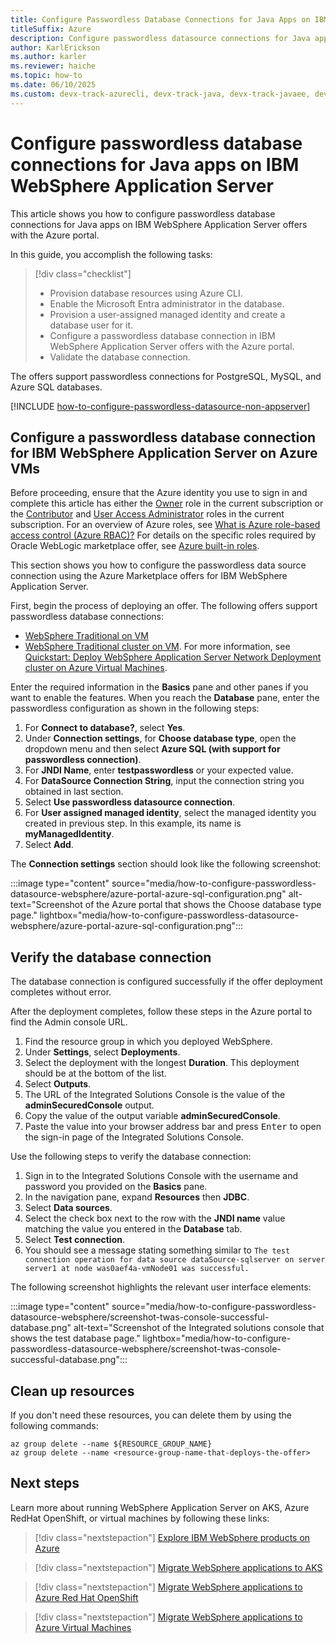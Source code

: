```yaml
---
title: Configure Passwordless Database Connections for Java Apps on IBM WebSphere Application Server
titleSuffix: Azure
description: Configure passwordless datasource connections for Java apps on IBM WebSphere Application Server.
author: KarlErickson
ms.author: karler
ms.reviewer: haiche
ms.topic: how-to
ms.date: 06/10/2025
ms.custom: devx-track-azurecli, devx-track-java, devx-track-javaee, devx-track-javaee-wls, devx-track-javaee-wls-aks, devx-track-javaee-wls-vm, has-azure-ad-ps-ref, passwordless-java
---
```


# Configure passwordless database connections for Java apps on IBM WebSphere Application Server

This article shows you how to configure passwordless database connections for Java apps on IBM WebSphere Application Server offers with the Azure portal.

In this guide, you accomplish the following tasks:

> [!div class="checklist"]
> - Provision database resources using Azure CLI.
> - Enable the Microsoft Entra administrator in the database.
> - Provision a user-assigned managed identity and create a database user for it.
> - Configure a passwordless database connection in IBM WebSphere Application Server offers with the Azure portal.
> - Validate the database connection.

The offers support passwordless connections for PostgreSQL, MySQL, and Azure SQL databases.

[!INCLUDE [how-to-configure-passwordless-datasource-non-appserver](includes/how-to-configure-passwordless-datasource-non-appserver.md)]

## Configure a passwordless database connection for IBM WebSphere Application Server on Azure VMs

Before proceeding, ensure that the Azure identity you use to sign in and complete this article has either the [Owner](/azure/role-based-access-control/built-in-roles#owner) role in the current subscription or the [Contributor](/azure/role-based-access-control/built-in-roles#contributor) and [User Access Administrator](/azure/role-based-access-control/built-in-roles#user-access-administrator) roles in the current subscription. For an overview of Azure roles, see [What is Azure role-based access control (Azure RBAC)?](/azure/role-based-access-control/overview) For details on the specific roles required by Oracle WebLogic marketplace offer, see [Azure built-in roles](/azure/role-based-access-control/built-in-roles).

This section shows you how to configure the passwordless data source connection using the Azure Marketplace offers for IBM WebSphere Application Server.

First, begin the process of deploying an offer. The following offers support passwordless database connections:

- [WebSphere Traditional on VM](https://aka.ms/twas-single-portal)
- [WebSphere Traditional cluster on VM](https://aka.ms/twas-cluster-portal). For more information, see [Quickstart: Deploy WebSphere Application Server Network Deployment cluster on Azure Virtual Machines](traditional-websphere-application-server-virtual-machines.md).

Enter the required information in the **Basics** pane and other panes if you want to enable the features. When you reach the **Database** pane, enter the passwordless configuration as shown in the following steps:

1. For **Connect to database?**, select **Yes**.
1. Under **Connection settings**, for **Choose database type**, open the dropdown menu and then select **Azure SQL (with support for passwordless connection)**.
1. For **JNDI Name**, enter **testpasswordless** or your expected value.
1. For **DataSource Connection String**, input the connection string you obtained in last section.
1. Select **Use passwordless datasource connection**.
1. For **User assigned managed identity**, select the managed identity you created in previous step. In this example, its name is **myManagedIdentity**.
1. Select **Add**.

The **Connection settings** section should look like the following screenshot:

:::image type="content" source="media/how-to-configure-passwordless-datasource-websphere/azure-portal-azure-sql-configuration.png" alt-text="Screenshot of the Azure portal that shows the Choose database type page." lightbox="media/how-to-configure-passwordless-datasource-websphere/azure-portal-azure-sql-configuration.png":::

## Verify the database connection

The database connection is configured successfully if the offer deployment completes without error.

After the deployment completes, follow these steps in the Azure portal to find the Admin console URL.

1. Find the resource group in which you deployed WebSphere.
1. Under **Settings**, select **Deployments**.
1. Select the deployment with the longest **Duration**. This deployment should be at the bottom of the list.
1. Select **Outputs**.
1. The URL of the Integrated Solutions Console is the value of the **adminSecuredConsole** output.
1. Copy the value of the output variable **adminSecuredConsole**.
1. Paste the value into your browser address bar and press <kbd>Enter</kbd> to open the sign-in page of the Integrated Solutions Console.

Use the following steps to verify the database connection:

1. Sign in to the Integrated Solutions Console with the username and password you provided on the **Basics** pane.
1. In the navigation pane, expand **Resources** then **JDBC**.
1. Select **Data sources**.
1. Select the check box next to the row with the **JNDI name** value matching the value you entered in the **Database** tab.
1. Select **Test connection**.
1. You should see a message stating something similar to `The test connection operation for data source dataSource-sqlserver on server server1 at node was0aef4a-vmNode01 was successful.`

The following screenshot highlights the relevant user interface elements:

:::image type="content" source="media/how-to-configure-passwordless-datasource-websphere/screenshot-twas-console-successful-database.png" alt-text="Screenshot of the Integrated solutions console that shows the test database page." lightbox="media/how-to-configure-passwordless-datasource-websphere/screenshot-twas-console-successful-database.png":::

## Clean up resources

If you don't need these resources, you can delete them by using the following commands:

```azurecli-interactive
az group delete --name ${RESOURCE_GROUP_NAME}
az group delete --name <resource-group-name-that-deploys-the-offer>
```

## Next steps

Learn more about running WebSphere Application Server on AKS, Azure RedHat OpenShift, or virtual machines by following these links:

> [!div class="nextstepaction"]
> [Explore IBM WebSphere products on Azure](websphere-family.md)

> [!div class="nextstepaction"]
> [Migrate WebSphere applications to AKS](../migration/migrate-websphere-to-azure-kubernetes-service.md?toc=/azure/developer/java/ee/toc.json&bc=/azure/developer/java/breadcrumb/toc.json)

> [!div class="nextstepaction"]
> [Migrate WebSphere applications to Azure Red Hat OpenShift](../migration/migrate-websphere-to-azure-redhat-openshift.md?toc=/azure/developer/java/ee/toc.json&bc=/azure/developer/java/breadcrumb/toc.json)

> [!div class="nextstepaction"]
> [Migrate WebSphere applications to Azure Virtual Machines](../migration/migrate-websphere-to-virtual-machines.md?toc=/azure/developer/java/ee/toc.json&bc=/azure/developer/java/breadcrumb/toc.json)
